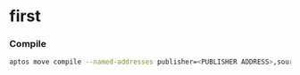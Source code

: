 # first

### Compile

```bash
aptos move compile --named-addresses publisher=<PUBLISHER ADDRESS>,source_addr=<SRC ADDRESS>
```
